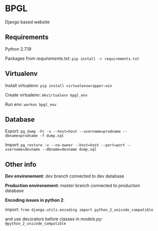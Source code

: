# BPGL

Django based website

## Requirements
Python 2.7.19

Packages from *requirements.txt*: `pip install -r requirements.txt`

## Virtualenv

Install virtualenv: `pip install virtualenvwrapper-win`

Create virtualenv: `mkvirtualenv bpgl_env`

Run env: `workon bpgl_env`

## Database

Export: `pg_dump -Fc -v --host=host --username=prodname --dbname=prodname -f dump.sql`

Import: `pg_restore -v --no-owner --host=host --port=port --username=devname --dbname=devname dump.sql`

## Other info
**Dev environement**: *dev* branch connected to dev database

**Production environement**: *master* branch connected to production database

**Encoding issues in python 2**:

import: `from django.utils.encoding import python_2_unicode_compatible`

and use decorators before classes in *models.py*: `@python_2_unicode_compatible` 
